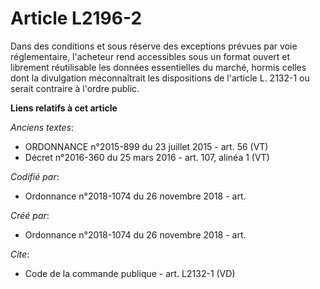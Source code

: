 # Article L2196-2

Dans des conditions et sous réserve des exceptions prévues par voie réglementaire, l'acheteur rend accessibles sous un format
ouvert et librement réutilisable les données essentielles du marché, hormis celles dont la divulgation méconnaîtrait les
dispositions de l'article L. 2132-1 ou serait contraire à l'ordre public.

**Liens relatifs à cet article**

_Anciens textes_:

  - ORDONNANCE n°2015-899 du 23 juillet 2015 - art. 56 (VT)
  - Décret n°2016-360 du 25 mars 2016 - art. 107, alinéa 1 (VT)

_Codifié par_:

  - Ordonnance n°2018-1074 du 26 novembre 2018 - art.

_Créé par_:

  - Ordonnance n°2018-1074 du 26 novembre 2018 - art.

_Cite_:

  - Code de la commande publique - art. L2132-1 (VD)
